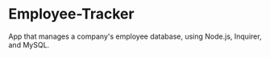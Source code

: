 # Employee-Tracker
App that manages a company's employee database, using Node.js, Inquirer, and MySQL.
